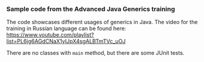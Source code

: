 ### Sample code from the Advanced Java Generics training

The code showcases different usages of generics in Java.
The video for the training in Russian language can be found here: https://www.youtube.com/playlist?list=PL6jg6AGdCNaX1yIJpX4sgALBTmTVc_uOJ

There are no classes with `main` method, but there are some JUnit tests.